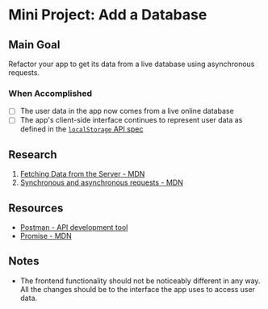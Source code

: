 # Mini Project: Add a Database
## Main Goal
Refactor your app to get its data from a live database using asynchronous requests.
### When Accomplished
- [ ] The user data in the app now comes from a live online database
- [ ] The app's client-side interface continues to represent user data as defined in the [`localStorage` API spec](https://github.com/Banno/ux-intern-onboarding/blob/master/resources/specs/localStorage-api-spec.md)
## Research
1. [Fetching Data from the Server - MDN](https://developer.mozilla.org/en-US/docs/Learn/JavaScript/Client-side_web_APIs/Fetching_data)
2. [Synchronous and asynchronous requests - MDN](https://developer.mozilla.org/en-US/docs/Web/API/XMLHttpRequest/Synchronous_and_Asynchronous_Requests)
## Resources
- [Postman - API development tool](https://www.getpostman.com/)
- [Promise - MDN](https://developer.mozilla.org/en-US/docs/Web/JavaScript/Reference/Global_Objects/Promise)
## Notes
- The frontend functionality should not be noticeably different in any way. All the changes should be to the interface the app uses to access user data.